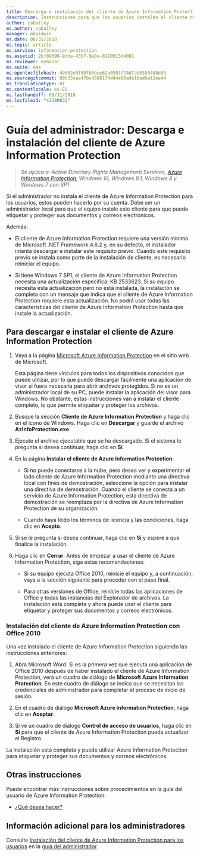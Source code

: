 ```yaml
---
title: Descarga e instalación del cliente de Azure Information Protection
description: Instrucciones para que los usuarios instalen el cliente de Azure Information Protection para Windows de forma que puedan clasificar y proteger sus documentos y correos electrónicos.
author: cabailey
ms.author: cabailey
manager: mbaldwin
ms.date: 08/31/2018
ms.topic: article
ms.service: information-protection
ms.assetid: 2bf09690-9dba-43b7-9e0a-0110915d4081
ms.reviewer: eymanor
ms.suite: ems
ms.openlocfilehash: 4b862e9f80fb5bee62a0581f74d7ab0358408dd3
ms.sourcegitcommit: 99b33cee47bc4588174d44e90ade16edba12ee44
ms.translationtype: HT
ms.contentlocale: es-ES
ms.lasthandoff: 08/31/2018
ms.locfileid: "43380832"
---
```

# <a name="user-guide-download-and-install-the-azure-information-protection-client"></a>Guía del administrador: Descarga e instalación del cliente de Azure Information Protection

>*Se aplica a: Active Directory Rights Management Services, [Azure Information Protection](https://azure.microsoft.com/pricing/details/information-protection), Windows 10, Windows 8.1, Windows 8 y Windows 7 con SP1*

Si el administrador no instala el cliente de Azure Information Protection para los usuarios, estos pueden hacerlo por su cuenta. Debe ser un administrador local para que el equipo instale este cliente para que pueda etiquetar y proteger sus documentos y correos electrónicos.

Además:

- El cliente de Azure Information Protection requiere una versión mínima de Microsoft .NET Framework 4.6.2 y, en su defecto, el instalador intenta descargar e instalar este requisito previo. Cuando este requisito previo se instala como parte de la instalación de cliente, es necesario reiniciar el equipo.

- Si tiene Windows 7 SP1, el cliente de Azure Information Protection necesita una actualización específica: KB 2533623. Si su equipo necesita esta actualización pero no está instalada, la instalación se completa con un mensaje que indica que el cliente de Azure Information Protection requiere esta actualización. No podrá usar todas las características del cliente de Azure Information Protection hasta que instale la actualización. 

## <a name="to-download-and-install-the-azure-information-protection-client"></a>Para descargar e instalar el cliente de Azure Information Protection    

1.  Vaya a la página [Microsoft Azure Information Protection](https://go.microsoft.com/fwlink/?LinkId=303970) en el sitio web de Microsoft.

    Esta página tiene vínculos para todos los dispositivos conocidos que puede utilizar, por lo que puede descargar fácilmente una aplicación de visor si fuera necesaria para abrir archivos protegidos. Si no es un administrador local de su PC, puede instalar la aplicación del visor para Windows. No obstante, estas instrucciones van a instalar el cliente completo, lo que permite etiquetar y proteger los archivos. 

2. Busque la sección **Cliente de Azure Information Protection** y haga clic en el icono de Windows. Haga clic en **Descargar** y guarde el archivo **AzInfoProtection.exe**.     

3. Ejecute el archivo ejecutable que se ha descargado. Si el sistema le pregunta si desea continuar, haga clic en **Sí**.    

4. En la página **Instalar el cliente de Azure Information Protection**:     
    - Si no puede conectarse a la nube, pero desea ver y experimentar el lado cliente de Azure Information Protection mediante una directiva local con fines de demostración, seleccione la opción para instalar una directiva de demostración. Cuando el cliente se conecta a un servicio de Azure Information Protection, esta directiva de demostración se reemplaza por la directiva de Azure Information Protection de su organización.    

    - Cuando haya leído los términos de licencia y las condiciones, haga clic en **Acepto**.    

5. Si se le pregunta si desea continuar, haga clic en **Sí** y espere a que finalice la instalación.    

6. Haga clic en **Cerrar**. Antes de empezar a usar el cliente de Azure Information Protection, siga estas recomendaciones:    

    - Si su equipo ejecuta Office 2010, reinicie el equipo y, a continuación, vaya a la sección siguiente para proceder con el paso final.    
        
    - Para otras versiones de Office, reinicie todas las aplicaciones de Office y todas las instancias del Explorador de archivos. La instalación está completa y ahora puede usar el cliente para etiquetar y proteger sus documentos y correos electrónicos.    

### <a name="installing-the-azure-information-protection-client-with-office-2010"></a>Instalación del cliente de Azure Information Protection con Office 2010    
Una vez instalado el cliente de Azure Information Protection siguiendo las instrucciones anteriores:    

1. Abra Microsoft Word. Si es la primera vez que ejecuta una aplicación de Office 2010 después de haber instalado el cliente de Azure Information Protection, verá un cuadro de diálogo de **Microsoft Azure Information Protection**. En este cuadro de diálogo se indica que se necesitan las credenciales de administrador para completar el proceso de inicio de sesión.

2. En el cuadro de diálogo **Microsoft Azure Information Protection**, haga clic en **Aceptar**.

3. Si ve un cuadro de diálogo **Control de acceso de usuarios**, haga clic en **Sí** para que el cliente de Azure Information Protection pueda actualizar el Registro.

La instalación está completa y puede utilizar Azure Information Protection para etiquetar y proteger sus documentos y correos electrónicos.

## <a name="other-instructions"></a>Otras instrucciones    
Puede encontrar más instrucciones sobre procedimientos en la guía del usuario de Azure Information Protection:

- [¿Qué desea hacer?](client-user-guide.md#what-do-you-want-to-do)

## <a name="additional-information-for-administrators"></a>Información adicional para los administradores    
Consulte [Instalación del cliente de Azure Information Protection para los usuarios](client-admin-guide-install.md) en la [guía del administrador](client-admin-guide.md).
 
  
